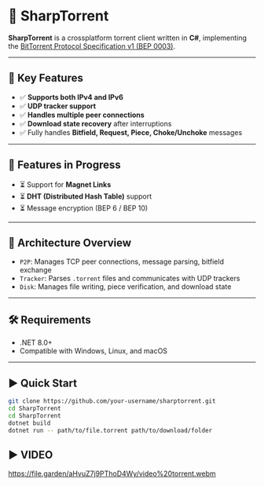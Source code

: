 # 🚀 SharpTorrent

**SharpTorrent** is a crossplatform torrent client written in **C#**, implementing the [BitTorrent Protocol Specification v1 (BEP 0003)](https://www.bittorrent.org/beps/bep_0003.html).

---

## 📌 Key Features

- ✅ **Supports both IPv4 and IPv6**
- ✅ **UDP tracker support**
- ✅ **Handles multiple peer connections**
- ✅ **Download state recovery** after interruptions
- ✅ Fully handles **Bitfield, Request, Piece, Choke/Unchoke** messages

---

## 🧪 Features in Progress

- ⏳ Support for **Magnet Links**
- ⏳ **DHT (Distributed Hash Table)** support
- ⏳ Message encryption (BEP 6 / BEP 10)

---

## 📂 Architecture Overview

- `P2P`: Manages TCP peer connections, message parsing, bitfield exchange
- `Tracker`: Parses `.torrent` files and communicates with UDP trackers
- `Disk`: Manages file writing, piece verification, and download state

---

## 🛠 Requirements

- .NET 8.0+
- Compatible with Windows, Linux, and macOS

---

## ▶️ Quick Start

```bash
git clone https://github.com/your-username/sharptorrent.git
cd SharpTorrent
cd SharpTorrent
dotnet build
dotnet run -- path/to/file.torrent path/to/download/folder
```


## ▶️ VIDEO
https://file.garden/aHvuZ7j9PThoD4Wy/video%20torrent.webm
